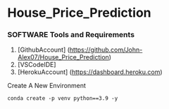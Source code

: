# House_Price_Prediction
### SOFTWARE Tools and Requirements

1. [GithubAccount] (https://github.com/John-Alex07/House_Price_Prediction)
2. [VSCodeIDE]
3. [HerokuAccount] (https://dashboard.heroku.com)

Create A New Environment

```
conda create -p venv python==3.9 -y

```